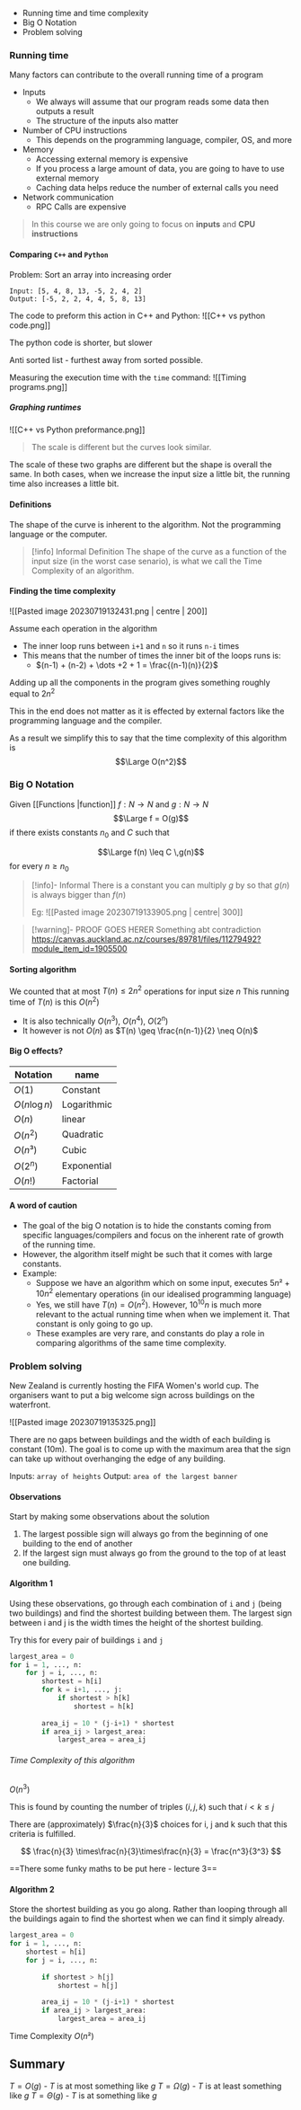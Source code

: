 - Running time and time complexity
- Big O Notation
- Problem solving

### Running time
Many factors can contribute to the overall running time of a program

- Inputs
	- We always will assume that our program reads some data then outputs a result
	- The structure of the inputs also matter
- Number of CPU instructions
	- This depends on the programming language, compiler, OS, and more
- Memory
	- Accessing external memory is expensive
	- If you process a large amount of data, you are going to have to use external memory
	- Caching data helps reduce the number of external calls you need
- Network communication
	- RPC Calls are expensive

> In this course we are only going to focus on **inputs** and **CPU instructions**

#### Comparing `C++` and `Python`

Problem: Sort an array into increasing order

```
Input: [5, 4, 8, 13, -5, 2, 4, 2]
Output: [-5, 2, 2, 4, 4, 5, 8, 13]
```

The code to preform this action in C++ and Python:
![[C++ vs python code.png]]

The python code is shorter, but slower

Anti sorted list - furthest away from sorted possible.

Measuring the execution time with the `time` command:
![[Timing programs.png]]


##### Graphing runtimes
![[C++ vs Python preformance.png]]

> The scale is different but the curves look similar. 

The scale of these two graphs are different but the shape is overall the same. In both cases, when we increase the input size a little bit, the running time also increases a little bit. 

#### Definitions

The shape of the curve is inherent to the algorithm. Not the programming language or the computer. 

>[!info] Informal Definition
>The shape of the curve as a function of the input size (in the worst case senario), is what we call the Time Complexity of an algorithm. 


#### Finding the time complexity
![[Pasted image 20230719132431.png | centre | 200]]

Assume each operation in the algorithm
- The inner loop runs between `i+1` and `n` so it runs `n-i` times
- This means that the number of times the inner bit of the loops runs is:
	- $(n-1) + (n-2) + \dots +2 + 1 = \frac{(n-1)(n)}{2}$

Adding up all the components in the program gives something roughly equal to  $2n^2$

This in the end does not matter as it is effected by external factors like the programming language and the compiler. 

As a result we simplify this to say that the time complexity of this algorithm is 
$$\Large O(n^2)$$



### Big O Notation

Given [[Functions |function]] $f: N \to N$ and $g: N \to N$
$$\Large f = O(g)$$
if there exists constants $n_0$ and $C$ such that

$$\Large f(n) \leq C \,g(n)$$
for every $n \geq n_{0}$

>[!info]- Informal
>There is a constant you can multiply $g$ by so that $g(n)$ is always bigger than $f(n)$
>
>Eg: ![[Pasted image 20230719133905.png | centre| 300]]

>[!warning]- PROOF GOES HERER
>Something abt contradiction
>https://canvas.auckland.ac.nz/courses/89781/files/11279492?module_item_id=1905500

#### Sorting algorithm
We counted that at most $T(n) \leq 2n^2$ operations for input size $n$
This running time of $T(n)$ is this $O(n^2)$
- It is also technically $O(n^3)$, $O(n^4)$, $O(2^n)$
- It however is not $O(n)$ as $T(n) \geq \frac{n(n-1)}{2} \neq O(n)$

#### Big O effects?

|Notation | name|
|-|-|
|$O(1)$|Constant|
|$O(n\log n)$| Logarithmic|
|$O(n)$|linear|
|$O(n^2)$|Quadratic|
|$O(n³)$| Cubic|
|$O(2^n)$| Exponential|
| $O(n!)$ | Factorial|


#### A word of caution
- The goal of the big O notation is to hide the constants coming from specific languages/compilers and focus on the inherent rate of growth of the running time. 
- However, the algorithm itself might be such that it comes with large constants. 
- Example:
	- Suppose we have an algorithm which on some input, executes $5n² + 10n^2$ elementary operations (in our idealised programming language)
	- Yes, we still have $T(n) = O(n^2)$. However, $10^10n$ is much more relevant to the actual running time when when we implement it. That constant is only going to go up. 
	- These examples are very rare, and constants do play a role in comparing algorithms of the same time complexity. 

### Problem solving
New Zealand is currently hosting the FIFA Women's world cup. The organisers want to put a big welcome sign across buildings on the waterfront. 

![[Pasted image 20230719135325.png]]

There are no gaps between buildings and the width of each building is constant (10m). The goal is to come up with the maximum area that the sign can take up without overhanging the edge of any building. 

Inputs: `array of heights`
Output: `area of the largest banner`

#### Observations
Start by making some observations about the solution
1. The largest possible sign will always go from the beginning of one building to the end of another
2. If the largest sign must always go from the ground to the top of at least one building. 

#### Algorithm 1
Using these observations, go through each combination of `i` and `j` (being two buildings) and find the shortest building between them. The largest sign between i and j is the width times the height of the shortest building. 

Try this for every pair of buildings `i` and `j`

```python
largest_area = 0
for i = 1, ..., n:
	for j = i, ..., n:
		shortest = h[i]
		for k = i+1, ..., j:
			if shortest > h[k]
				shortest = h[k]
				
		area_ij = 10 * (j-i+1) * shortest
		if area_ij > largest_area:
			largest_area = area_ij
```

###### Time Complexity of this algorithm
$O(n^3)$

This is found by counting the number of triples $(i, j, k)$ such that $i < k \leq j$

There are (approximately) $\frac{n}{3}$ choices for i, j and k such that this criteria is fulfilled.

$$
\frac{n}{3} \times\frac{n}{3}\times\frac{n}{3} = \frac{n^3}{3^3}
$$


==There some funky maths to be put here  - lecture 3==

#### Algorithm 2
Store the shortest building as you go along. Rather than looping through all the buildings again to find the shortest when we can find it simply already. 

```python
largest_area = 0
for i = 1, ..., n:
	shortest = h[i]
	for j = i, ..., n:
	
		if shortest > h[j]
			shortest = h[j]
		
		area_ij = 10 * (j-i+1) * shortest
		if area_ij > largest_area:
			largest_area = area_ij
```

Time Complexity $O(n²)$


## Summary
$T = O(g)$ - $T$ is at most something like $g$
$T = \Omega(g)$ - $T$ is at least something like $g$
$T = \Theta(g)$ - $T$ is at something like $g$

